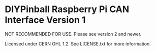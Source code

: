 DIYPinball Raspberry Pi CAN Interface Version 1
===============================================
NOT RECOMMENDED FOR USE. Please see version 2 and newer.

Licensed under CERN OHL 1.2. See LICENSE.txt for more information.